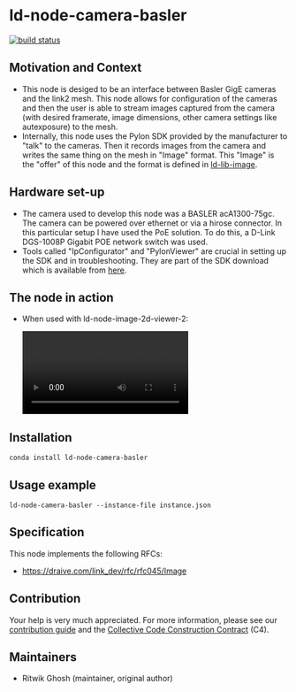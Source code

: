 # ld-node-camera-basler

[![build status](https://gitlab.com/link.developers.beta/ld-node-camera-basler/badges/master/build.svg)](https://gitlab.com/link.developers.beta/ld-node-camera-basler/commits/master)

## Motivation and Context

- This node is desiged to be an interface between Basler GigE cameras and the link2 mesh. This node allows for configuration of the cameras and then the user is able to stream images captured from the camera (with desired framerate, image dimensions, other camera settings like autexposure) to the mesh.
- Internally, this node uses the Pylon SDK provided by the manufacturer to "talk" to the cameras. Then it records images from the camera and writes the same thing on the mesh in "Image" format. This "Image" is the "offer" of this node and the format is defined in [ld-lib-image](https://gitlab.com/link.developers/ld-lib-image).

## Hardware set-up
- The camera used to develop this node was a BASLER acA1300-75gc. The camera can be powered over ethernet or via a hirose connector. In this particular setup I have used the PoE solution. To do this, a D-Link DGS-1008P Gigabit POE network switch was used.  
- Tools called "IpConfigurator" and "PylonViewer" are crucial in setting up the SDK and in troubleshooting. They are part of the SDK download which is available from [here](https://www.baslerweb.com/en/sales-support/downloads/software-downloads/).

## The node in action
- When used with ld-node-image-2d-viewer-2:

  ![The node in action](assets/basler_cam_demo.mp4)

## Installation

```
conda install ld-node-camera-basler
```

## Usage example

```
ld-node-camera-basler --instance-file instance.json
```

## Specification

This node implements the following RFCs:
- https://draive.com/link_dev/rfc/rfc045/Image

## Contribution

Your help is very much appreciated. For more information, please see our [contribution guide](./CONTRIBUTING.md) and the [Collective Code Construction Contract](https://gitlab.com/link.developers/RFC/blob/master/001/README.md) (C4).

## Maintainers

- Ritwik Ghosh (maintainer, original author)
